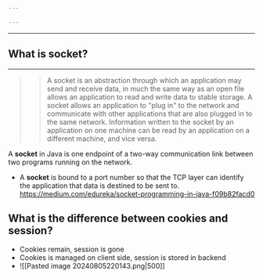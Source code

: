 ```yaml
---

---
```

---
## What is socket?

---
>> A socket is an abstraction through which an application may send and receive data, in much the same way as an open file allows an application to read and write data to stable storage. A socket allows an application to "plug in" to the network and communicate with other applications that are also plugged in to the same network. Information written to the socket by an application on one machine can be read by an application on a different machine, and vice versa.

A **socket** in Java is one endpoint of a two-way communication link between two programs running on the network. 
- A **socket** is bound to a port number so that the TCP layer can identify the application that data is destined to be sent to.
https://medium.com/edureka/socket-programming-in-java-f09b82facd0

## What is the difference between cookies and session?
- Cookies remain, session is gone
- Cookies is managed on client side, session is stored in backend
- ![[Pasted image 20240805220143.png|500]]
